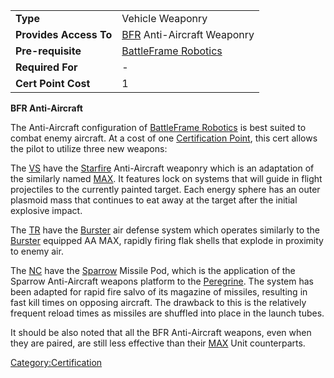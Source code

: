 |                        |                                                       |
| ---------------------- | ----------------------------------------------------- |
| **Type**               | Vehicle Weaponry                                      |
| **Provides Access To** | [BFR](BattleFrame_Robotics.md) Anti-Aircraft Weaponry |
| **Pre-requisite**      | [BattleFrame Robotics](BattleFrame_Robotics.md)       |
| **Required For**       | \-                                                    |
| **Cert Point Cost**    | 1                                                     |

**BFR Anti-Aircraft**

The Anti-Aircraft configuration of [BattleFrame
Robotics](BattleFrame_Robotics.md) is best suited to combat
enemy aircraft. At a cost of one [Certification
Point](Certification_Point.md), this cert allows the pilot to
utilize three new weapons:

The [VS](Vanu_Sovereignty.md) have the [Starfire](</Starfire_(BFR)>)
Anti-Aircraft weaponry which is an adaptation of the similarly named
[MAX](Starfire.md). It features lock on systems that will guide
in flight projectiles to the currently painted target. Each energy
sphere has an outer plasmoid mass that continues to eat away at the
target after the initial explosive impact.

The [TR](Terran_Republic.md) have the [Burster](</Burster_(BFR)>) air
defense system which operates similarly to the
[Burster](Burster.md) equipped AA MAX, rapidly firing flak
shells that explode in proximity to enemy air.

The [NC](New_Conglomerate.md) have the [Sparrow](</Sparrow_(BFR)>)
Missile Pod, which is the application of the Sparrow Anti-Aircraft
weapons platform to the [Peregrine](Peregrine.md). The system
has been adapted for rapid fire salvo of its magazine of missiles,
resulting in fast kill times on opposing aircraft. The drawback to this
is the relatively frequent reload times as missiles are shuffled into
place in the launch tubes.

It should be also noted that all the BFR Anti-Aircraft weapons, even
when they are paired, are still less effective than their
[MAX](Mechanized_Assault_Exo-Suit.md) Unit counterparts.

[Category:Certification](Category:Certification.md)
